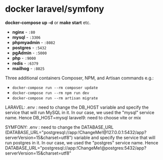 # docker laravel/symfony  
**docker-compose up -d**  or  **make start** etc.

- **nginx** - `:80`
- **mysql** - `:3306`
- **phpmyadmin** - `:8082`
- **postgres** - `:5432`
- **pgAdmin** - `:5000`
- **php** - `:9000`
- **redis** - `:6379`
- **mailhog** - `:8025` 

Three additional containers Composer, NPM, and Artisan commands e.g.:

- `docker-compose run --rm composer update`
- `docker-compose run --rm npm run dev`
- `docker-compose run --rm artisan migrate`

LARAVEL:
.env : need to change the DB_HOST variable and specify the service that will run MySQL in it.
In our case, we used the "mysql" service name. Hence DB_HOST=mysql
laravel9: need to choose vite or mix

SYMFONY:
.env : need to change the DATABASE_URL
(DATABASE_URL="postgresql://app:!ChangeMe!@127.0.0.1:5432/app?serverVersion=15&charset=utf8") variable
and specify the service that will run postgres in it.
In our case, we used the "postgres" service name.
Hence  DATABASE_URL="postgresql://app:!ChangeMe!@postgres:5432/app?serverVersion=15&charset=utf8"

